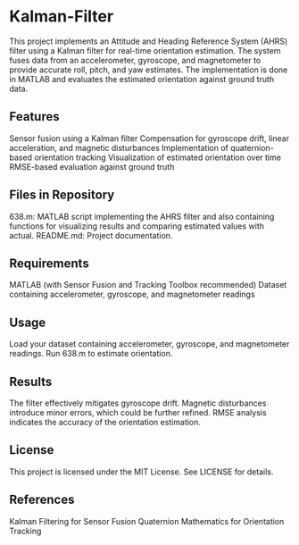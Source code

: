 # Kalman-Filter
This project implements an Attitude and Heading Reference System (AHRS) filter using a Kalman filter for real-time orientation estimation. The system fuses data from an accelerometer, gyroscope, and magnetometer to provide accurate roll, pitch, and yaw estimates. The implementation is done in MATLAB and evaluates the estimated orientation against ground truth data.

## Features

Sensor fusion using a Kalman filter
Compensation for gyroscope drift, linear acceleration, and magnetic disturbances
Implementation of quaternion-based orientation tracking
Visualization of estimated orientation over time
RMSE-based evaluation against ground truth

## Files in Repository

638.m: MATLAB script implementing the AHRS filter and also containing functions for visualizing results and comparing estimated values with actual.
README.md: Project documentation.

## Requirements

MATLAB (with Sensor Fusion and Tracking Toolbox recommended)
Dataset containing accelerometer, gyroscope, and magnetometer readings

## Usage

Load your dataset containing accelerometer, gyroscope, and magnetometer readings.
Run 638.m to estimate orientation.

## Results

The filter effectively mitigates gyroscope drift.
Magnetic disturbances introduce minor errors, which could be further refined.
RMSE analysis indicates the accuracy of the orientation estimation.

## License

This project is licensed under the MIT License. See LICENSE for details.

## References

Kalman Filtering for Sensor Fusion
Quaternion Mathematics for Orientation Tracking
